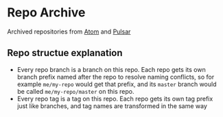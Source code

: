 # Repo Archive

Archived repositories from [Atom](https://github.com/atom) and [Pulsar](https://github.com/pulsar-edit)

## Repo structue explanation

- Every repo branch is a branch on this repo. Each repo gets its own branch prefix named after the repo to resolve naming conflicts, so for example `me/my-repo` would get that prefix, and its `master` branch would be called `me/my-repo/master` on this repo.
- Every repo tag is a tag on this repo. Each repo gets its own tag prefix just like branches, and tag names are transformed in the same way
